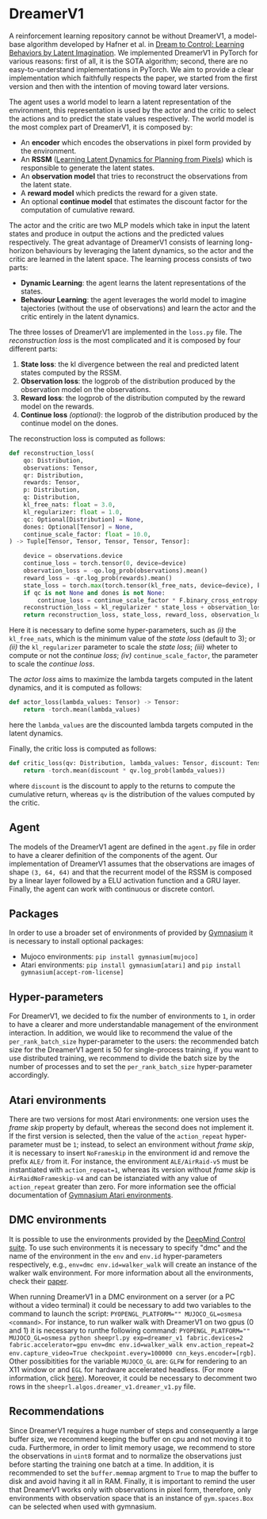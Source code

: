 # DreamerV1
A reinforcement learning repository cannot be without DreamerV1, a model-base algorithm developed by Hafner et al. in [Dream to Control: Learning Behaviors by Latent Imagination](https://doi.org/10.48550/arXiv.1912.01603). We implemented DreamerV1 in PyTorch for various reasons: first of all, it is the SOTA algorithm; second, there are no easy-to-understand implementations in PyTorch. We aim to provide a clear implementation which faithfully respects the paper, we started from the first version and then with the intention of moving toward later versions.

The agent uses a world model to learn a latent representation of the environment, this representation is used by the actor and the critic to select the actions and to predict the state values respectively. The world model is the most complex part of DreamerV1, it is composed by:

*  An **encoder** which encodes the observations in pixel form provided by the environment.
*  An **RSSM** ([Learning Latent Dynamics for Planning from Pixels](https://doi.org/10.48550/arXiv.1811.04551)) which is responsible to generate the latent states.
*  An **observation model** that tries to reconstruct the observations from the latent state.
*  A **reward model** which predicts the reward for a given state.
*  An optional **continue model** that estimates the discount factor for the computation of cumulative reward.

The actor and the critic are two MLP models which take in input the latent states and produce in output the actions and the predicted values respectively. The great advantage of DreamerV1 consists of learning long-horizon behaviours by leveraging the latent dynamics, so the actor and the critic are learned in the latent space. The learning process consists of two parts:

*  **Dynamic Learning**: the agent learns the latent representations of the states.
*  **Behaviour Learning**: the agent leverages the world model to imagine tajectories (without the use of observations) and learn the actor and the critic entirely in the latent dynamics.

The three losses of DreamerV1 are implemented in the `loss.py` file. The *reconstruction loss* is the most complicated and it is composed by four different parts:

1.  **State loss**: the kl divergence between the real and predicted latent states computed by the RSSM.
2.  **Observation loss**: the logprob of the distribution produced by the observation model on the observations.
3.  **Reward loss**: the logprob of the distribution computed by the reward model on the rewards.
4.  **Continue loss** *(optional)*: the logprob of the distribution produced by the continue model on the dones.

The reconstruction loss is computed as follows:
```python
def reconstruction_loss(
    qo: Distribution,
    observations: Tensor,
    qr: Distribution,
    rewards: Tensor,
    p: Distribution,
    q: Distribution,
    kl_free_nats: float = 3.0,
    kl_regularizer: float = 1.0,
    qc: Optional[Distribution] = None,
    dones: Optional[Tensor] = None,
    continue_scale_factor: float = 10.0,
) -> Tuple[Tensor, Tensor, Tensor, Tensor, Tensor]:

    device = observations.device
    continue_loss = torch.tensor(0, device=device)
    observation_loss = -qo.log_prob(observations).mean()
    reward_loss = -qr.log_prob(rewards).mean()
    state_loss = torch.max(torch.tensor(kl_free_nats, device=device), kl_divergence(p, q).mean())
    if qc is not None and dones is not None:
        continue_loss = continue_scale_factor * F.binary_cross_entropy(qc.probs, dones)
    reconstruction_loss = kl_regularizer * state_loss + observation_loss + reward_loss + continue_loss
    return reconstruction_loss, state_loss, reward_loss, observation_loss, continue_loss
```
Here it is necessary to define some hyper-parameters, such as *(i)* the `kl_free_nats`, which is the minimum value of the *state loss* (default to 3); or *(ii)* the `kl_regularizer` parameter to scale the *state loss*; *(iii)* wheter to compute or not the *continue loss*; *(iv)* `continue_scale_factor`, the parameter to scale the *continue loss*.

The *actor loss* aims to maximize the lambda targets computed in the latent dynamics, and it is computed as follows:
```python
def actor_loss(lambda_values: Tensor) -> Tensor:
    return -torch.mean(lambda_values)
```
here the `lambda_values` are the discounted lambda targets computed in the latent dynamics.

Finally, the critic loss is computed as follows:
```python
def critic_loss(qv: Distribution, lambda_values: Tensor, discount: Tensor) -> Tensor:
    return -torch.mean(discount * qv.log_prob(lambda_values))
```
where `discount` is the discount to apply to the returns to compute the cumulative return, whereas `qv` is the distribution of the values computed by the critic.

## Agent
The models of the DreamerV1 agent are defined in the `agent.py` file in order to have a clearer definition of the components of the agent. Our implementation of DreamerV1 assumes that the observations are images of shape `(3, 64, 64)` and that the recurrent model of the RSSM is composed by a linear layer followed by a ELU activation function and a GRU layer. Finally, the agent can work with continuous or discrete contorl.

## Packages
In order to use a broader set of environments of provided by [Gymnasium](https://gymnasium.farama.org/) it is necessary to install optional packages:

*  Mujoco environments: `pip install gymnasium[mujoco]`
*  Atari environments: `pip install gymnasium[atari]` and `pip install gymnasium[accept-rom-license]`

## Hyper-parameters
For DreamerV1, we decided to fix the number of environments to `1`, in order to have a clearer and more understandable management of the environment interaction. In addition, we would like to recommend the value of the `per_rank_batch_size` hyper-parameter to the users: the recommended batch size for the DreamerV1 agent is 50 for single-process training, if you want to use distributed training, we recommend to divide the batch size by the number of processes and to set the `per_rank_batch_size` hyper-parameter accordingly.

## Atari environments
There are two versions for most Atari environments: one version uses the *frame skip* property by default, whereas the second does not implement it. If the first version is selected, then the value of the `action_repeat` hyper-parameter must be `1`; instead, to select an environment without *frame skip*, it is necessary to insert `NoFrameskip` in the environment id and remove the prefix `ALE/` from it. For instance, the environment `ALE/AirRaid-v5` must be instantiated with `action_repeat=1`, whereas its version without *frame skip* is `AirRaidNoFrameskip-v4` and can be istanziated with any value of `action_repeat` greater than zero.
For more information see the official documentation of [Gymnasium Atari environments](https://gymnasium.farama.org/environments/atari/).

## DMC environments
It is possible to use the environments provided by the [DeepMind Control suite](https://www.deepmind.com/open-source/deepmind-control-suite). To use such environments it is necessary to specify "dmc" and the name of the environment in the `env` and `env.id` hyper-parameters respectively, e.g., `env=dmc env.id=walker_walk` will create an instance of the walker walk environment. For more information about all the environments, check their [paper](https://arxiv.org/abs/1801.00690).

When running DreamerV1 in a DMC environment on a server (or a PC without a video terminal) it could be necessary to add two variables to the command to launch the script: `PYOPENGL_PLATFORM="" MUJOCO_GL=osmesa <command>`. For instance, to run walker walk with DreamerV1 on two gpus (0 and 1) it is necessary to runthe following command: `PYOPENGL_PLATFORM="" MUJOCO_GL=osmesa python sheeprl.py exp=dreamer_v1 fabric.devices=2 fabric.accelerator=gpu env=dmc env.id=walker_walk env.action_repeat=2 env.capture_video=True checkpoint.every=100000 cnn_keys.encoder=[rgb]`. 
Other possibitities for the variable `MUJOCO_GL` are: `GLFW` for rendering to an X11 window or and `EGL` for hardware accelerated headless. (For more information, click [here](https://mujoco.readthedocs.io/en/stable/programming/index.html#using-opengl)).
Moreover, it could be necessary to decomment two rows in the `sheeprl.algos.dreamer_v1.dreamer_v1.py` file.

## Recommendations
Since DreamerV1 requires a huge number of steps and consequently a large buffer size, we recommend keeping the buffer on cpu and not moving it to cuda. Furthermore, in order to limit memory usage, we recommend to store the observations in `uint8` format and to normalize the observations just before starting the training one batch at a time. In addition, it is recommended to set the `buffer.memmap` argment to `True` to map the buffer to disk and avoid having it all in RAM. Finally, it is important to remind the user that DreamerV1 works only with observations in pixel form, therefore, only environments with observation space that is an instance of `gym.spaces.Box` can be selected when used with gymnasium.